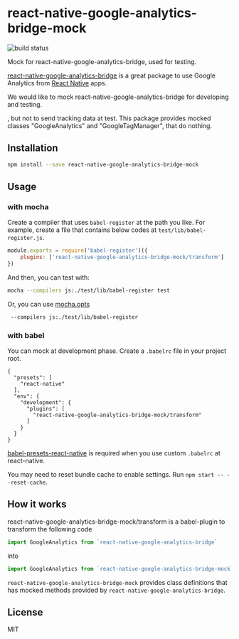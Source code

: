 react-native-google-analytics-bridge-mock
=========================================

![build status](https://circleci.com/gh/CureApp/react-native-google-analytics-bridge-mock.png?circle-token=81f00ea7ab3ea5098ca9641c352d7a4b634d40d6)

Mock for react-native-google-analytics-bridge, used for testing.

[react-native-google-analytics-bridge](https://github.com/idehub/react-native-google-analytics-bridge) is a great package to use Google Analytics from [React Native](https://facebook.github.io/react-native/) apps.

We would like to mock react-native-google-analytics-bridge for developing and testing.

, but not to send tracking data at test. This package provides mocked classes "GoogleAnalytics" and "GoogleTagManager", that do nothing.

Installation
------------

```sh
npm install --save react-native-google-analytics-bridge-mock
```

Usage
-----

### with mocha

Create a compiler that uses `babel-register` at the path you like. For example, create a file that contains below codes at `test/lib/babel-register.js`.

```js:babel-register.js
module.exports = require('babel-register')({
    plugins: ['react-native-google-analytics-bridge-mock/transform']
})
```

And then, you can test with:

```sh
mocha --compilers js:./test/lib/babel-register test
```

Or, you can use [mocha.opts](https://mochajs.org/#mochaopts)

```sh
 --compilers js:./test/lib/babel-register
```

### with babel

You can mock at development phase. Create a `.babelrc` file in your project root.

```json:.babelrc
{
  "presets": [
    "react-native"
  ],
  "env": {
    "development": {
      "plugins": [
        "react-native-google-analytics-bridge-mock/transform"
      ]
    }
  }
}
```

[babel-presets-react-native](https://github.com/facebook/react-native/tree/master/babel-preset) is required when you use custom `.babelrc` at react-native.

You may need to reset bundle cache to enable settings. Run `npm start -- --reset-cache`.

How it works
------------

react-native-google-analytics-bridge-mock/transform is a babel-plugin to transform the following code

```js
import GoogleAnalytics from `react-native-google-analytics-bridge`
```

into

```js
import GoogleAnalytics from `react-native-google-analytics-bridge-mock`
```

`react-native-google-analytics-bridge-mock` provides class definitions that has mocked methods provided by `react-native-google-analytics-bridge`.

License
-------

MIT
